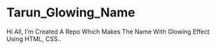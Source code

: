# Tarun_Glowing_Name
Hi All, I'm Created A Repo Which Makes The Name With Glowing Effect Using HTML, CSS..
